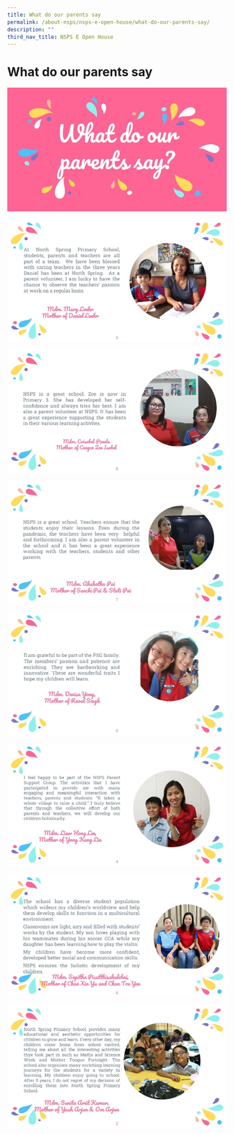 ```yaml
---
title: What do our parents say
permalink: /about-nsps/nsps-e-open-house/what-do-our-parents-say/
description: ""
third_nav_title: NSPS E Open House
---
```

What do our parents say
=======================

![What do our parents say](/images/Slide1.jpg)

![What do our parents say](/images/Slide3.jpg)

![What do our parents say](/images/Slide8.jpg)

![What do our parents say](/images/Slide7.jpg)

![What do our parents say](/images/Slide5.jpg)

![What do our parents say](/images/Slide4.jpg)

![What do our parents say](/images/Slide6.jpg)

![What do our parents say](/images/Slide2.jpg)